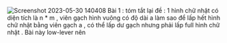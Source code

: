 ![Screenshot 2023-05-30 140408](https://github.com/hieubmt1112004/ssc/assets/125638408/f858d143-586d-4013-bc32-5f6b39fdb43d)
Bài 1 :
tóm tắt lại đề : 1 hình chữ nhật có diện tích là n * m , viên gạch hình vuông có độ dài a làm sao để lấp hết hình chữ nhật bằng viên gạch a , có thể lấp dư gạch nhưng phải lấp full hình chữ nhật . 
Bài này low-lever nên 
